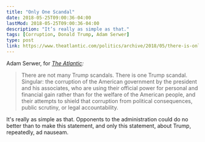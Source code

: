 ```yaml
---
title: "Only One Scandal"
date: 2018-05-25T09:00:36-04:00
lastMod: 2018-05-25T09:00:36-04:00
description: "It’s really as simple as that."
tags: [Corruption, Donald Trump, Adam Serwer]
type: post
link: https://www.theatlantic.com/politics/archive/2018/05/there-is-only-one-trump-scandal/560825/
---
```


Adam Serwer, for *[The Atlantic]:*

> There are not many Trump scandals. There is one Trump scandal. Singular: the
> corruption of the American government by the president and his associates, who
> are using their official power for personal and financial gain rather than for
> the welfare of the American people, and their attempts to shield that
> corruption from political consequences, public scrutiny, or legal
> accountability.

It's really as simple as that. Opponents to the administration could do no
better than to make this statement, and only this statement, about Trump,
repeatedly, ad nauseam.

  [The Atlantic]:
    https://www.theatlantic.com/politics/archive/2018/05/there-is-only-one-trump-scandal/560825/
    "The Atlantic: “There Is Only One Trump Scandal”"
